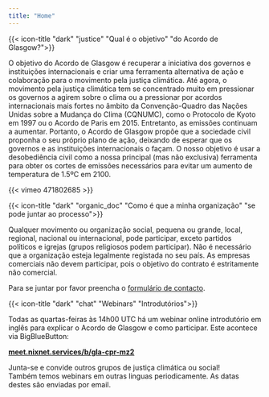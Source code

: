 ```yaml
---
title: "Home"
---
```


{{< icon-title "dark" "justice" "Qual é o objetivo" "do Acordo de Glasgow?">}}

O objetivo do Acordo de Glasgow é recuperar a iniciativa dos governos e instituições internacionais e criar uma ferramenta alternativa de ação e colaboração para o movimento pela justiça climática. Até agora, o movimento pela justiça climática tem se concentrado muito em pressionar os governos a agirem sobre o clima ou a pressionar por acordos internacionais mais fortes no âmbito da Convenção-Quadro das Nações Unidas sobre a Mudança do Clima (CQNUMC), como o Protocolo de Kyoto em 1997 ou o Acordo de Paris em 2015. Entretanto, as emissões continuam a aumentar. Portanto, o Acordo de Glasgow propõe que a sociedade civil proponha o seu próprio plano de ação, deixando de esperar que os governos e as instituições internacionais o façam. O nosso objetivo é usar a desobediência civil como a nossa principal (mas não exclusiva) ferramenta para obter os cortes de emissões necessários para evitar um aumento de temperatura de 1.5ºC em 2100.  

{{< vimeo 471802685 >}}

{{< icon-title "dark" "organic_doc" "Como é que a minha organização" "se pode juntar ao processo">}}

Qualquer movimento ou organização social, pequena ou grande, local, regional, nacional ou internacional, pode participar, exceto partidos políticos e igrejas (grupos religiosos podem participar). Não é necessário que a organização esteja legalmente registada no seu país. As empresas comerciais não devem participar, pois o objetivo do contrato é estritamente não comercial.  

Para se juntar por favor preencha o [formulário de contacto](contact).  

{{< icon-title "dark" "chat" "Webinars" "Introdutórios">}}

Todas as quartas-feiras às 14h00 UTC há um webinar online introdutório em inglês para explicar o Acordo de Glasgow e como participar. Este acontece via BigBlueButton:  

**[meet.nixnet.services/b/gla-cpr-mz2](https://meet.nixnet.services/b/gla-cpr-mz2)**  

Junta-se e convide outros grupos de justiça climática ou social!  
Também temos webinars em outras linguas periodicamente. As datas destes são enviadas por email.  